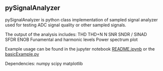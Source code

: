 ## pySignalAnalyzer
pySignalAnalyzer is python class implementation of sampled signal analyzer used for testing ADC signal quality or other sampled signals.

The output of the analysis includes: 
THD
THD+N
N
SNR
SNDR / SINAD
SFDR
ENOB
Funamental and harmonic levels
Power spectrum plot

Example usage can be found in the jupyter notebook [README.ipynb](./README.ipynb) or the [basicExample.py](./basicExample.py)

Dependencies:
numpy
scipy
matplotlib


